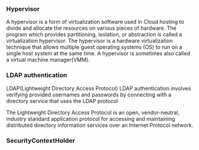 
### Hypervisor

A hypervisor is a form of virtualization software used in Cloud hosting to divide and allocate the resources on various pieces of hardware. The program which provides partitioning, isolation, or abstraction is called a virtualization hypervisor. The hypervisor is a hardware virtualization technique that allows multiple guest operating systems (OS) to run on a single host system at the same time. A hypervisor is sometimes also called a virtual machine manager(VMM).

### LDAP authentication
LDAP(Lightweight Directory Access Protocol)
LDAP authentication involves verifying provided usernames and passwords by connecting with a directory service that uses the LDAP protocol

The Lightweight Directory Access Protocol is an open, vendor-neutral, industry standard application protocol for accessing and maintaining distributed directory information services over an Internet Protocol network.

### SecurityContextHolder